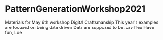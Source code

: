 # PatternGenerationWorkshop2021
Materials for May 6th workshop Digital Craftsmanship
This year's examples are focused on being data driven
Data are supposed to be .csv files
Have fun, Loe